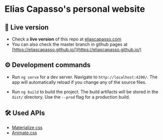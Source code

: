 # Elias Capasso's personal website

## 🚀 Live version 

* Check a **live version** of this repo at [eliascapasso.com](http://eliascapasso.com/) 
* You can also check the master branch in github pages at [https://eliascapasso.github.io/](https://eliascapasso.github.io/)

## ⚙️ Development commands

* Run `ng serve` for a dev server. Navigate to `http://localhost:4200/`. The app will automatically reload if you change any of the source files.

* Run `ng build` to build the project. The build artifacts will be stored in the `dist/` directory. Use the `--prod` flag for a production build.

## 🛠️ Used APIs

* [Materialize css](https://materializecss.com/)
* [Animate.css](https://daneden.github.io/animate.css/)
